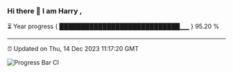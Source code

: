 ### Hi there 👋 I am Harry , 

⏳ Year progress { ████████████████████████████▁▁ } 95.20 %

---

⏰ Updated on Thu, 14 Dec 2023 11:17:20 GMT

![Progress Bar CI](https://github.com/duykhang68/duykhang68/workflows/Progress%20Bar%20CI/badge.svg)

